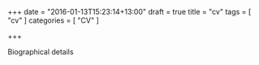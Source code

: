 +++
date = "2016-01-13T15:23:14+13:00"
draft = true
title = "cv"
tags = [ "cv" ]
categories = [
  "CV"
]

+++

Biographical details

